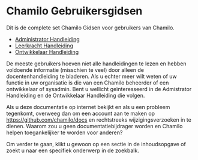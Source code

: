 # Chamilo Gebruikersgidsen

Dit is de complete set Chamilo Gidsen voor gebruikers van Chamilo.

- [Administrator Handleiding](admin/introduction/chamilo,_what_is_it.md)
- [Leerkracht Handleiding](teacher/introduction/what_is_chamilo.md)
- [Ontwikkelaar Handleiding](developer/introduction/what_is_chamilo.md)

De meeste gebruikers hoeven niet alle handleidingen te lezen en hebben voldoende informatie (misschien te veel) door alleen de docentenhandleiding te bladeren. Als u echter meer wilt weten of uw functie in uw organisatie is die van een Chamilo beheerder of een ontwikkelaar of sysadmin. Bent u wellicht geïnteresseerd in de Admistrator Handleiding en de Ontwikkelaar Handleiding die volgen.

Als u deze documentatie op internet bekijkt en als u een probleem tegenkomt, overweeg dan om een account aan te maken op https://github.com/chamilo/docs en rechtstreeks wijzigingsverzoeken in te dienen. Waarom zou u geen documentatiebijdrager worden en Chamilo helpen toegankelijker te worden voor anderen?

Om verder te gaan, klikt u gewoon op een sectie in de inhoudsopgave of zoekt u naar een specifiek onderwerp in de zoekbalk.
